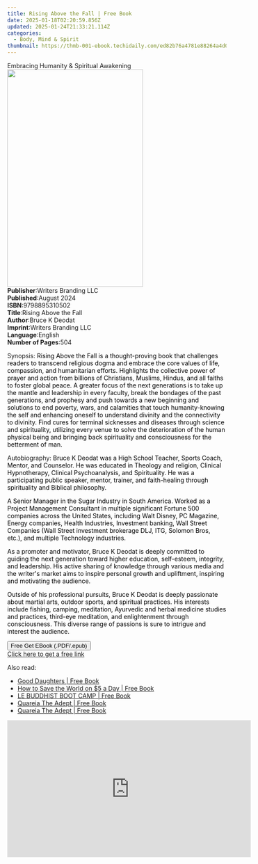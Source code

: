 ```yaml
---
title: Rising Above the Fall | Free Book
date: 2025-01-18T02:20:59.856Z
updated: 2025-01-24T21:33:21.114Z
categories:
  - Body, Mind & Spirit
thumbnail: https://thmb-001-ebook.techidaily.com/ed82b76a4781e88264a4d0f813da0f1064ddf9becc5903fe0a55e15a492117dd.jpg
---
```

<main id="book-container">
  <div class="flex flex-col">
    <div class="book-brief flex-1 py-6 px-4 sm:p-6 md:py-10 md:px-8">
      <!-- brief-->
      <div class="book-brief-main">
        Embracing Humanity & Spiritual Awakening
      </div>
    </div>
    <div
      class="book-meta-info flex-1 grid gap-4 col-start-1 col-end-3 row-start-1 sm:mb-6 sm:grid-cols-4 lg:gap-6 lg:col-start-2 lg:row-end-6 lg:row-span-6 lg:mb-0"
    >
      <div
        class="book-meta-info-left place-content-center mt-4 p-4 text-sm leading-6 col-start-2 col-span-2 dark:text-slate-400"
      >
        <img
          class="w-full h-500 object-cover rounded-lg sm:h-255 sm:col-span-2 lg:col-span-full"
          src="https://img-001-ebook.techidaily.com/11ca5107008c139e8adc10c76b23aa6e9e1ebb916f55638341d8b8a17218870d.jpg"
          alt=""
          width="312"
          height="500"
        />
      </div>
      <div
        class="book-meta-info-right mt-2 col-start-1 row-start-2 col-span-3 self-center"
      >
        <!-- meta data  -->
        <div class="flex flex-col px-4 md:px-8">
          <div class="flex-1">
            <strong>Publisher</strong>:<span class="px-2"
              >Writers Branding LLC</span
            >
          </div>
          <div class="flex-1">
            <strong>Published</strong>:<span class="px-2">August 2024</span>
          </div>
          <div class="flex-1">
            <strong>ISBN</strong>:<span class="px-2">9798895310502</span>
          </div>
          <div class="flex-1">
            <strong>Title</strong>:<span class="px-2"
              >Rising Above the Fall</span
            >
          </div>
          <div class="flex-1">
            <strong>Author</strong>:<span class="px-2">Bruce K Deodat</span>
          </div>
          <div class="flex-1">
            <strong>Imprint</strong>:<span class="px-2"
              >Writers Branding LLC</span
            >
          </div>
          <div class="flex-1">
            <strong>Language</strong>:<span class="px-2">English</span>
          </div>
          <div class="flex-1">
            <strong>Number of Pages</strong>:<span class="px-2">504</span>
          </div>
        </div>
      </div>
    </div>
    <div class="book-description flex-1 py-6 px-4 sm:p-6 md:py-10 md:px-8">
      <div class="book-description-main">
        <div accordion-content="" id="description">
          <p>
            Synopsis:
            <span
              style="color: rgb(0, 0, 0); background-color: rgba(0, 0, 0, 0)"
              >Rising Above the Fall is a thought-proving book that challenges
              readers to transcend religious dogma and embrace the core values
              of life, compassion, and humanitarian efforts. Highlights the
              collective power of prayer and action from billions of Christians,
              Muslims, Hindus, and all faiths to foster global peace. A greater
              focus of the next generations is to take up the mantle and
              leadership in every faculty, break the bondages of the past
              generations, and prophesy and push towards a new beginning and
              solutions to end poverty, wars, and calamities that touch
              humanity-knowing the self and enhancing oneself to understand
              divinity and the connectivity to divinity. Find cures for terminal
              sicknesses and diseases through science and spirituality,
              utilizing every venue to solve the deterioration of the human
              physical being and bringing back spirituality and consciousness
              for the betterment of man.</span
            >
          </p>
          <p>
            Autobiography:<span
              style="color: rgb(0, 0, 0); background-color: rgba(0, 0, 0, 0)"
            >
              Bruce K Deodat was a High School Teacher, Sports Coach, Mentor,
              and Counselor. He was educated in Theology and religion, Clinical
              Hypnotherapy, Clinical Psychoanalysis, and Spirituality. He was a
              participating public speaker, mentor, trainer, and faith-healing
              through spirituality and Biblical philosophy.</span
            >
          </p>
          <p>
            <span
              style="color: rgb(0, 0, 0); background-color: rgba(0, 0, 0, 0)"
              >A Senior Manager in the Sugar Industry in South America. Worked
              as a Project Management Consultant in multiple significant Fortune
              500 companies across the United States, including Walt Disney, PC
              Magazine, Energy companies, Health Industries, Investment banking,
              Wall Street Companies (Wall Street investment brokerage DLJ, ITG,
              Solomon Bros, etc.), and multiple Technology industries.</span
            >
          </p>
          <p>
            <span
              style="color: rgb(0, 0, 0); background-color: rgba(0, 0, 0, 0)"
              >As a promoter and motivator, Bruce K Deodat is deeply committed
              to guiding the next generation toward higher education,
              self-esteem, integrity, and leadership. His active sharing of
              knowledge through various media and the writer's market aims to
              inspire personal growth and upliftment, inspiring and motivating
              the audience.</span
            >
          </p>
          <p>
            <span
              style="color: rgb(0, 0, 0); background-color: rgba(0, 0, 0, 0)"
              >Outside of his professional pursuits, Bruce K Deodat is deeply
              passionate about martial arts, outdoor sports, and spiritual
              practices. His interests include fishing, camping, meditation,
              Ayurvedic and herbal medicine studies and practices, third-eye
              meditation, and enlightenment through consciousness. This diverse
              range of passions is sure to intrigue and interest the audience.
            </span>
          </p>
        </div>
        <div class="accordion-fader"></div>
      </div>
    </div>
    <div class="book-excerpts flex-1 py-6 px-4 sm:p-6 md:py-10 md:px-8"></div>
    <div
      class="book-about-author flex-1 py-6 px-4 sm:p-6 md:py-10 md:px-8"
    ></div>
    <div class="book-free-get flex-1 py-6 px-4 sm:p-6 md:py-10 md:px-8">
      <button
        id="btn-free-get"
        class="bg-blue-500 hover:bg-blue-700 text-white font-bold py-2 px-4 rounded"
      >
        Free Get EBook (.PDF/.epub)
      </button>
      <div id="countdown-display" class="px-2 text-lg mt-2"></div>
      <a
        id="free-link"
        class="hidden bg-blue-500 hover:bg-blue-700 text-white font-bold py-2 px-4 rounded"
        href="https://www.ebooks.com/en-us/book/211444233/rising-above-the-fall/bruce-k-deodat/"
        target="_blank"
        >Click here to get a free link</a
      >
    </div>
    <script>
      let countdownTime = 0;
      let countdownInterval = null;
      document
        .getElementById('btn-free-get')
        .addEventListener('click', startCountdown);
      function startCountdown() {
        countdownTime = new Date().getTime() + 60000 * 3;
        countdownInterval = setInterval(updateCountdown, 1000);
        document.getElementById('btn-free-get').disabled = true;
        document
          .getElementById('btn-free-get')
          .classList.add('bg-gray-500', 'cursor-not-allowed');
      }
      function updateCountdown() {
        let currentTime = new Date().getTime();
        let timeLeft = countdownTime - currentTime;
        let secondsLeft = Math.floor(timeLeft / 1000);
        document.getElementById('countdown-display').innerHTML =
          `Remaining time: ${secondsLeft} seconds.`;
        if (secondsLeft <= 0) {
          clearInterval(countdownInterval);
          document.getElementById('btn-free-get').classList.add('hidden');
          document.getElementById('free-link').classList.remove('hidden');
          document.getElementById('countdown-display').innerHTML = '';
        }
      }
    </script>
  </div>
</main>

<ins class="adsbygoogle"
      style="display:block"
      data-ad-client="ca-pub-7571918770474297"
      data-ad-slot="8358498916"
      data-ad-format="auto"
      data-full-width-responsive="true"></ins>
    

<span class="atpl-alsoreadstyle">Also read:</span>
<div><ul>
<li><a href="https://novels-ebooks.techidaily.com/209844944-9780786755349-good-daughters/"><u>Good Daughters | Free Book</u></a></li>
<li><a href="https://novels-ebooks.techidaily.com/209844969-9780786754397-how-to-save-the-world-on-5-a-day/"><u>How to Save the World on $5 a Day | Free Book</u></a></li>
<li><a href="https://novels-ebooks.techidaily.com/209845053-9781946005014-le-buddhist-boot-camp/"><u>LE BUDDHIST BOOT CAMP | Free Book</u></a></li>
<li><a href="https://novels-ebooks.techidaily.com/209844909-9781911134145-quareia-the-adept/"><u>Quareia The Adept | Free Book</u></a></li>
<li><a href="https://novels-ebooks.techidaily.com/209845471-9781911134169-quareia-the-adept/"><u>Quareia The Adept | Free Book</u></a></li>
</ul></div>

<!-- affiliate ads begin -->
<iframe width="560" height="315" src="https://www.youtube.com/embed/pejPLJBLmXw?si=WD97jA3doqbMCkCX" title="YouTube video player" frameborder="0" allow="accelerometer; autoplay; clipboard-write; encrypted-media; gyroscope; picture-in-picture; web-share" referrerpolicy="strict-origin-when-cross-origin" allowfullscreen></iframe>
<!-- affiliate ads end -->

